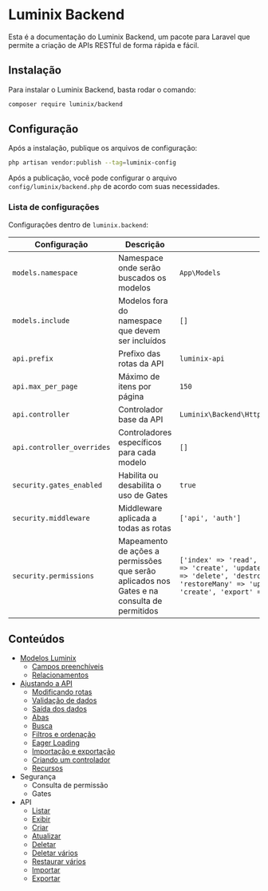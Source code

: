 
# Luminix Backend

Esta é a documentação do Luminix Backend, um pacote para Laravel que permite a criação de APIs RESTful de forma rápida e fácil.

## Instalação

Para instalar o Luminix Backend, basta rodar o comando:

```bash
composer require luminix/backend
```

## Configuração

Após a instalação, publique os arquivos de configuração:

```bash
php artisan vendor:publish --tag=luminix-config
```

Após a publicação, você pode configurar o arquivo `config/luminix/backend.php` de acordo com suas necessidades.

### Lista de configurações

Configurações dentro de `luminix.backend`:

| Configuração | Descrição | Padrão |
| --- | --- | --- |
| `models.namespace` | Namespace onde serão buscados os modelos | `App\Models` |
| `models.include` | Modelos fora do namespace que devem ser incluídos | `[]` |
| `api.prefix` | Prefixo das rotas da API | `luminix-api` |
| `api.max_per_page` | Máximo de itens por página | `150` |
| `api.controller` | Controlador base da API | `Luminix\Backend\Http\Controllers\ApiController` |
| `api.controller_overrides` | Controladores específicos para cada modelo | `[]` |
| `security.gates_enabled` | Habilita ou desabilita o uso de Gates | `true` |
| `security.middleware` | Middleware aplicada a todas as rotas | `['api', 'auth']` |
| `security.permissions` | Mapeamento de ações a permissões que serão aplicados nos Gates e na consulta de permitidos | `['index' => 'read', 'show' => 'read', 'store' => 'create', 'update' => 'update', 'destroy' => 'delete', 'destroyMany' => 'delete', 'restoreMany' => 'update', 'import' => 'create', 'export' => 'read']` |

## Conteúdos

 - [Modelos Luminix](./2-Modelos-luminix.md)
   - [Campos preenchíveis](./2-Modelos-luminix.md#Campos-preenchíveis)
   - [Relacionamentos](./2-Modelos-luminix.md#Relacionamentos)
 - [Ajustando a API](./3-Ajustando-a-api.md)
   - [Modificando rotas](./3-Ajustando-a-api.md#Modificando-rotas)
   - [Validação de dados](./3-Ajustando-a-api.md#Validação-de-dados)
   - [Saída dos dados](./3-Ajustando-a-api.md#Saída-dos-dados)
   - [Abas](./3-Ajustando-a-api.md#Abas)
   - [Busca](./3-Ajustando-a-api.md#Busca)
   - [Filtros e ordenação](./3-Ajustando-a-api.md#Filtros-e-ordenacao)
   - [Eager Loading](./3-Ajustando-a-api.md#Eager-Loading)
   - [Importação e exportação](./3-Ajustando-a-api.md#Importação-e-exportação)
   - [Criando um controlador](./3-Ajustando-a-api.md#Criando-um-controlador)
   - [Recursos](./3-Ajustando-a-api.md#Recursos)
 - Segurança
   - Consulta de permissão
   - Gates
 - API
    - [Listar](./5-API.md#Listar)
    - [Exibir](./5-API.md#Exibir)
    - [Criar](./5-API.md#Criar)
    - [Atualizar](./5-API.md#Atualizar)
    - [Deletar](./5-API.md#Deletar)
    - [Deletar vários](./5-API.md#Deletar-vários)
    - [Restaurar vários](./5-API.md#Restaurar-vários)
    - [Importar](./5-API.md#Importar)
    - [Exportar](./5-API.md#Exportar)
